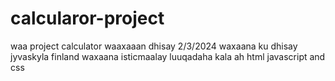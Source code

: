 # calcularor-project
waa project calculator waaxaaan dhisay 2/3/2024 waxaana ku dhisay jyvaskyla finland
waxaana isticmaalay luuqadaha kala ah html javascript and css

